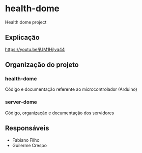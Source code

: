 # health-dome
Health dome project

## Explicação

https://youtu.be/jUM1Hjlvq44


## Organização do projeto
### health-dome

Código e documentação referente ao microcontrolador (Arduino)


### server-dome

Código, organização e documentação dos servidores

## Responsáveis
* Fabiano Filho
* Guilerme Crespo

